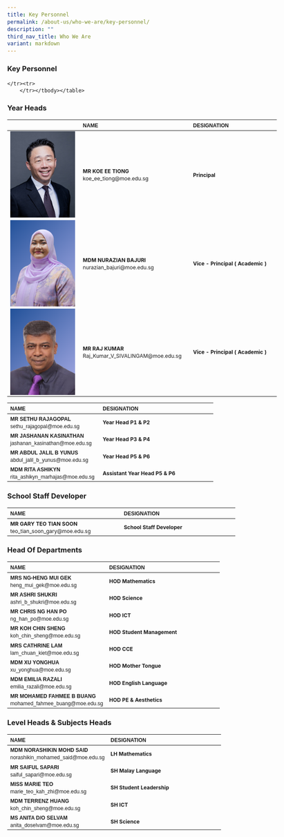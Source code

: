 ```yaml
---
title: Key Personnel
permalink: /about-us/who-we-are/key-personnel/
description: ""
third_nav_title: Who We Are
variant: markdown
---
```

### **Key Personnel**
<table border="0" cellpadding="0" cellspacing="0" style="width:624px">
<thead>
		<tr>
			<th scope="col" style="text-align:left; width:249px"><span style="font-size:12px"><span style="font-family:Arial,Helvetica,sans-serif"></span></span></th>
			<th scope="col" style="text-align:left; width:249px"><span style="font-size:12px"><span style="font-family:Arial,Helvetica,sans-serif">NAME</span></span></th>
			<th scope="col" style="text-align:left; width:251px"><span style="font-size:12px"><span style="font-family:Arial,Helvetica,sans-serif">DESIGNATION</span></span></th>
		</tr>
	</thead>
<tbody>
		<tr>
			<td style="width:106px"><span style="font-size:12px"><span style="font-family:Arial,Helvetica,sans-serif"><img align="left" style="width:150px" src="/images/SY5_3313___Headshot.jpg"></span></span></td>
			<td style="width:106px"><span style="font-size:12px"><strong>MR KOE EE TIONG</strong><br>koe_ee_tiong@moe.edu.sg</span></td>
			<td style="width:106px"><span style="font-size:12px"><strong>Principal</strong> </span></td>
</tr><tr>
	<td style="width:106px"><span style="font-size:12px"><span style="font-family:Arial,Helvetica,sans-serif"><img align="left" style="width:150px" src="/images/new_mdm_azian.png"></span></span></td>
			<td style="width:106px"><span style="font-size:12px"><strong>MDM NURAZIAN BAJURI</strong><br>nurazian_bajuri@moe.edu.sg</span></td>
	<td style="width:106px"><span style="font-size:12px"><strong>Vice - Principal ( Academic )</strong> </span></td>
	</tr><tr>
	<td style="width:106px"><span style="font-size:12px"><span style="font-family:Arial,Helvetica,sans-serif"><img align="left" style="width:150px" src="/images/new_mr_raj.png"></span></span></td>
			<td style="width:106px"><span style="font-size:12px"><strong>MR RAJ KUMAR</strong><br>Raj_Kumar_V_SIVALINGAM@moe.edu.sg</span></td>
	<td style="width:106px"><span style="font-size:12px"><strong>Vice - Principal ( Academic )</strong> </span></td>
	</tr><tr>

	</tr><tr>
		</tr></tbody></table>
		
### 		**Year Heads**
<table border="0" cellpadding="0" cellspacing="0" style="width:624px">
<thead>
		<tr>
			<th scope="col" style="text-align:left; width:200px"><span style="font-size:12px"><span style="font-family:Arial,Helvetica,sans-serif">NAME</span></span></th>
			<th scope="col" style="text-align:left; width:249px"><span style="font-size:12px"><span style="font-family:Arial,Helvetica,sans-serif">DESIGNATION</span></span></th>
		</tr>
	</thead>
<tbody>
		<tr>
	<td style="width:106px"><span style="font-size:12px"><span style="font-family:Arial,Helvetica,sans-serif"><strong>MR SETHU RAJAGOPAL</strong><br>sethu_rajagopal@moe.edu.sg</span></span></td>
			<td style="width:106px"><span style="font-size:12px"><strong>Year Head P1 &amp; P2 </strong></span></td>
	</tr><tr>
	</tr><tr>
			</tr><tr><td style="width:106px"><span style="font-size:12px"><span style="font-family:Arial,Helvetica,sans-serif"><strong>MR JASHANAN KASINATHAN</strong><br>jashanan_kasinathan@moe.edu.sg</span></span></td>
			<td style="width:106px"><span style="font-size:12px"><strong>Year Head P3 &amp; P4</strong></span></td>
	</tr><tr>
		</tr><tr><td style="width:106px"><span style="font-size:12px"><span style="font-family:Arial,Helvetica,sans-serif"><strong>MR ABDUL JALIL B YUNUS</strong><br>abdul_jalil_b_yunus@moe.edu.sg</span></span></td>
			<td style="width:106px"><span style="font-size:12px"><strong>Year Head P5 &amp; P6</strong></span></td>
	</tr><tr>
	</tr><tr><td style="width:106px"><span style="font-size:12px"><span style="font-family:Arial,Helvetica,sans-serif"><strong>MDM RITA ASHIKYN</strong><br>rita_ashikyn_marhajas@moe.edu.sg</span></span></td>
			<td style="width:106px"><span style="font-size:12px"><strong>Assistant Year Head P5 &amp; P6</strong></span></td>
	</tr><tr>
		</tr></tbody></table>
		
### 		**School Staff Developer**
<table border="0" cellpadding="0" cellspacing="0" style="width:624px">
	<thead>
		<tr>
			<th scope="col" style="text-align:left; width:249px"><span style="font-size:12px"><span style="font-family:Arial,Helvetica,sans-serif">NAME</span></span></th>
			<th scope="col" style="text-align:left; width:251px"><span style="font-size:12px"><span style="font-family:Arial,Helvetica,sans-serif">DESIGNATION </span></span></th>
</tr>
	</thead>
	<tbody>
		<tr>
			<td style="width:249px"><span style="font-size:12px"><strong>MR GARY TEO TIAN SOON</strong><br>
			teo_tian_soon_gary@moe.edu.sg</span></td>
			<td style="width:251px"><span style="font-size:12px"><strong>School Staff Developer</strong></span></td>
			</tr><tr>
		</tr>
			</tbody>
</table>

### **Head Of Departments**
<table border="0" cellpadding="0" cellspacing="0" style="width:624px">
<thead>
		<tr>
			<th scope="col" style="text-align:left; width:200px"><span style="font-size:12px"><span style="font-family:Arial,Helvetica,sans-serif">NAME</span></span></th>
			<th scope="col" style="text-align:left; width:249px"><span style="font-size:12px"><span style="font-family:Arial,Helvetica,sans-serif">DESIGNATION</span></span></th>
		</tr>
	</thead>
<tbody>
		<tr>
	<td style="width:106px"><span style="font-size:12px"><span style="font-family:Arial,Helvetica,sans-serif"><strong>MRS NG-HENG MUI GEK</strong><br>heng_mui_gek@moe.edu.sg</span></span></td>
			<td style="width:106px"><span style="font-size:12px"><strong>HOD Mathematics</strong></span></td>
	</tr><tr>
	</tr><tr>
			</tr><tr><td style="width:106px"><span style="font-size:12px"><span style="font-family:Arial,Helvetica,sans-serif"><strong>MR ASHRI SHUKRI</strong><br>ashri_b_shukri@moe.edu.sg</span></span></td>
			<td style="width:106px"><span style="font-size:12px"><strong>HOD Science</strong></span></td>
	</tr><tr>
		</tr><tr><td style="width:106px"><span style="font-size:12px"><span style="font-family:Arial,Helvetica,sans-serif"><strong>MR CHRIS NG HAN PO</strong><br>ng_han_po@moe.edu.sg</span></span></td>
			<td style="width:106px"><span style="font-size:12px"><strong>HOD ICT</strong></span></td>
	</tr><tr>
	</tr><tr><td style="width:106px"><span style="font-size:12px"><span style="font-family:Arial,Helvetica,sans-serif"><strong>MR KOH CHIN SHENG</strong><br>koh_chin_sheng@moe.edu.sg</span></span></td>
			<td style="width:106px"><span style="font-size:12px"><strong>HOD Student Management</strong></span></td>
	</tr><tr>
	</tr><tr><td style="width:106px"><span style="font-size:12px"><span style="font-family:Arial,Helvetica,sans-serif"><strong>MRS CATHRINE LAM</strong><br>lam_chuan_kiet@moe.edu.sg</span></span></td>
			<td style="width:106px"><span style="font-size:12px"><strong>HOD CCE</strong></span></td>
	</tr><tr>
		</tr><tr><td style="width:106px"><span style="font-size:12px"><span style="font-family:Arial,Helvetica,sans-serif"><strong>MDM XU YONGHUA</strong><br>xu_yonghua@moe.edu.sg</span></span></td>
			<td style="width:106px"><span style="font-size:12px"><strong>HOD Mother Tongue</strong></span></td>
	</tr><tr>
	</tr><tr>
		</tr><tr><td style="width:106px"><span style="font-size:12px"><span style="font-family:Arial,Helvetica,sans-serif"><strong>MDM EMILIA RAZALI</strong><br>emilia_razali@moe.edu.sg</span></span></td>
			<td style="width:106px"><span style="font-size:12px"><strong>HOD English Language</strong></span></td>
	</tr><tr>
	</tr><tr>
		</tr><tr><td style="width:106px"><span style="font-size:12px"><span style="font-family:Arial,Helvetica,sans-serif"><strong>MR MOHAMED FAHMEE B BUANG</strong><br>mohamed_fahmee_buang@moe.edu.sg</span></span></td>
			<td style="width:106px"><span style="font-size:12px"><strong>HOD PE &amp; Aesthetics</strong></span></td>
	</tr><tr>
		</tr></tbody></table>
		
### **Level Heads &amp; Subjects Heads**
<table border="0" cellpadding="0" cellspacing="0" style="width:624px">
<thead>
		<tr>
			<th scope="col" style="text-align:left; width:200px"><span style="font-size:12px"><span style="font-family:Arial,Helvetica,sans-serif">NAME</span></span></th>
			<th scope="col" style="text-align:left; width:249px"><span style="font-size:12px"><span style="font-family:Arial,Helvetica,sans-serif">DESIGNATION</span></span></th>
		</tr>
	</thead>
<tbody>
		<tr>
	<td style="width:106px"><span style="font-size:12px"><span style="font-family:Arial,Helvetica,sans-serif"><strong>MDM NORASHIKIN MOHD SAID</strong><br>norashikin_mohamed_said@moe.edu.sg</span></span></td>
			<td style="width:106px"><span style="font-size:12px"><strong>LH Mathematics</strong></span></td>
	</tr><tr>
	</tr><tr>
			</tr><tr><td style="width:106px"><span style="font-size:12px"><span style="font-family:Arial,Helvetica,sans-serif"><strong>MR SAIFUL SAPARI</strong><br>saiful_sapari@moe.edu.sg</span></span></td>
			<td style="width:106px"><span style="font-size:12px"><strong>SH Malay Language</strong></span></td>
	</tr><tr>
		</tr><tr><td style="width:106px"><span style="font-size:12px"><span style="font-family:Arial,Helvetica,sans-serif"><strong>MISS MARIE TEO</strong><br>marie_teo_kah_zhi@moe.edu.sg</span></span></td>
			<td style="width:106px"><span style="font-size:12px"><strong>SH Student Leadership</strong></span></td>
	</tr><tr>
	</tr><tr><td style="width:106px"><span style="font-size:12px"><span style="font-family:Arial,Helvetica,sans-serif"><strong>MDM TERRENZ HUANG</strong><br>koh_chin_sheng@moe.edu.sg</span></span></td>
			<td style="width:106px"><span style="font-size:12px"><strong>SH ICT</strong></span></td>
	</tr><tr>
	</tr><tr><td style="width:106px"><span style="font-size:12px"><span style="font-family:Arial,Helvetica,sans-serif"><strong>MS ANITA D/O SELVAM</strong><br>anita_doselvam@moe.edu.sg</span></span></td>
			<td style="width:106px"><span style="font-size:12px"><strong>SH Science</strong></span></td>
	</tr><tr>
	</tr><tr>
		</tr></tbody></table>